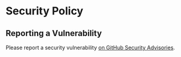 # Security Policy

## Reporting a Vulnerability

Please report a security vulnerability [on GitHub Security Advisories](https://github.com/xdev-software/prometheus-metrics-exposition-formats-no-protobuf/security/advisories/new).
